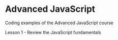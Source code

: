# Advanced JavaScript

Coding examples of the Advanced JavaScript course

Lesson 1 - Review the JavaScript fundamentals
